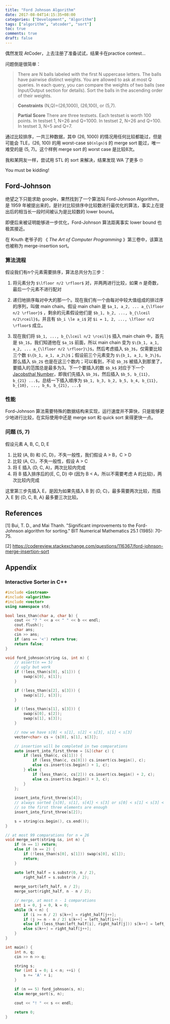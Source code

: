 ```yaml
---
title: "Ford Johnson Algorithm"
date: 2017-08-04T14:15:35+08:00
categories: ["Development", "Algorithm"]
tags: ["algorithm", "atcoder", "sort"]
toc: true
comments: true
draft: false
---
```


偶然发现 AtCoder，上去注册了准备试试，结果卡在practice contest...

问题倒是很简单：


> There are N balls labeled with the first N uppercase letters. The balls have pairwise distinct weights.
You are allowed to ask at most Q queries. In each query, you can compare the weights of two balls (see Input/Output section for details).
Sort the balls in the ascending order of their weights.

> **Constraints**
(N,Q)=(26,1000), (26,100), or (5,7).

> **Partial Score**
There are three testsets. Each testset is worth 100 points.
In testset 1, N=26 and Q=1000.
In testset 2, N=26 and Q=100.
In testset 3, N=5 and Q=7.

通过比较排序，一共三种数据，其中 (26, 1000) 的情况用任何比较都能过，但是可能会 TLE，(26, 100) 的用 worst-case `$O(nlgn)$` 的 merge sort 能过，唯一难受的是 (5, 7)。这个样例 merge sort 的 worst case 是比较8次。

我和某网友一样，尝试用 STL 的 sort 来解决，结果发现 WA 了更多 🙄 

You must be kidding!

<!--more-->

## Ford-Johnson

绝望之下只能求助 google，果然找到了一个算法叫 Ford-Johnson Algorithm，是 1959 年被提出来的，是针对比较排序中比较数进行最优化的算法，事实上在提出后的相当长一段时间被认为是比较数的 lower bound。

即便后来被证明能够进一步优化，Ford-Johnson 算法距离事实 lower bound 也极其接近。

在 Knuth 老爷子的 《 *The Art of Computer Programming* 》第三卷中，该算法也被称为 merge-insertion sort。

### 算法流程

假设我们有n个元素需要排序，算法总共分为三步：

1. 将元素分为 `$\lfloor n/2 \rfloor$` 对，并两两进行比较，如果 n 是奇数，最后一个元素不进行配对

2. 递归地排序每对中大的那一个。现在我们有一个由每对中较大值组成的排过序的序列，叫做 main chain。假设 main chain 是 `$a_1, a_2, ... a_{\lfloor n/2 \rfloor}$` ，剩余的元素假设他们是 `$b_1, b_2, ..., b_{\lceil n/2\rceil}$`，并且有 `$b_i \le a_i$` 对 `$i = 1, 2, ..., \lfloor n/2 \rfloor$` 成立。
3. 现在我们将 `$b_1, ..., b_{\lceil n/2 \rceil}$` 插入 main chain 中，首先是 `$b_1$`，我们知道他在 `$a_1$` 前面，所以 main chain 变为 `$\{b_1, a_1, a_2, ... a_{\lfloor n/2 \rfloor}\}$`，然后考虑插入 `$b_3$`，仅需要比较三个数 `$\{b_1, a_1, a_2\}$`；假设前三个元素变为 `$\{b_1, a_1, b_3\}$`，那么插入 `$b_2$` 也是在这三个数内；可以看到，不论 `$b_3$` 被插入到那里了，要插入的范围总是最多为3。下一个要插入的数 `$b_k$` 对应于下一个[Jacobsthal Number](https://en.wikipedia.org/wiki/Jacobsthal_number)，即我们先插入 `$b_3$`，然后插入 `$b_5, b_{11}, b_{21} ...$`，总结一下插入顺序为 `$b_1, b_3, b_2, b_5, b_4, b_{11}, b_{10}, ..., b_6, b_{21}, ...$`

### 性能

Ford-Johnson 算法需要特殊的数据结构来实现，运行速度并不算快，只是能够更少地进行比较，在实际使用中还是 merge sort 和 quick sort 来得更快一点。

### 问题 (5, 7)

假设元素 A, B, C, D, E

1. 比较 (A, B) 和 (C, D)，不失一般性，我们假设 A > B，C > D
2. 比较 (A, C)，不失一般性，假设 A > C
3. 将 E 插入 (D, C, A)，两次比较内完成
4. 将 B 插入排序后的{E, C, D} 中 (因为 B < A，所以不需要考虑 A 的比较)，两次比较内完成

这里第三步先插入 E，是因为如果先插入 B 到 (D, C)，最多需要两次比较，而插入 E 到 {D, C, B, A} 最多要三次比较。

## References

[1] Bui, T. D., and Mai Thanh. "Significant improvements to the Ford-Johnson algorithm for sorting." BIT Numerical Mathematics 25.1 (1985): 70-75.

[2] https://codereview.stackexchange.com/questions/116367/ford-johnson-merge-insertion-sort

## Appendix

### Interactive Sorter in C++

```cpp
#include <iostream>
#include <algorithm>
#include <vector>
using namespace std;

bool less_than(char a, char b) {
    cout << "? " << a << " " << b << endl;
    cout.flush();
    char ans;
    cin >> ans;
    if (ans == '<') return true;
    return false;
}

void ford_johnson(string &s, int n) {
    // assert(n == 5)
    // ugly but work
    if (!less_than(s[0], s[1])) {
        swap(s[0], s[1]);
    }

    if (!less_than(s[2], s[3])) {
        swap(s[2], s[3]);
    }

    if (!less_than(s[1], s[3])) {
        swap(s[0], s[2]);
        swap(s[1], s[3]);
    }

    // now we have s[0] < s[1], s[2] < s[3], s[1] < s[3]
    vector<char> cs = {s[0], s[1], s[3]};

    // insertion will be completed in two comparations
    auto insert_into_first_three = [&](char c) {
        if (less_than(c, cs[1])) {
            if (less_than(c, cs[0])) cs.insert(cs.begin(), c);
            else cs.insert(cs.begin() + 1, c);
        } else {
            if (less_than(c, cs[2])) cs.insert(cs.begin() + 2, c);
            else cs.insert(cs.begin() + 3, c);
        }
    };
    
    insert_into_first_three(s[4]);
    // always sorted {s[0], s[1], s[4]} < s[3] or s[0] < s[1] < s[3] < s[4]
    // so the first three elements are enough
    insert_into_first_three(s[2]);

    s = string(cs.begin(), cs.end());
}

// at most 99 comparations for n = 26
void merge_sort(string &s, int n) {
    if (n == 1) return;
    else if (n == 2) {
        if (!less_than(s[0], s[1])) swap(s[0], s[1]);
        return;
    }

    auto left_half = s.substr(0, n / 2), 
        right_half = s.substr(n / 2);
        
    merge_sort(left_half, n / 2);
    merge_sort(right_half, n - n / 2);

    // merge, at most n - 1 comparations
    int i = 0, j = 0, k = 0;
    while (k < n) {
        if (i >= n / 2) s[k++] = right_half[j++];
        if (j >= n - n / 2) s[k++] = left_half[i++];
        else if (less_than(left_half[i], right_half[j])) s[k++] = left_half[i++];
        else s[k++] = right_half[j++];
    }
}

int main() {
    int n, q;
    cin >> n >> q;

    string s;
    for (int i = 0; i < n; ++i) {
        s += 'A' + i;
    }

    if (n == 5) ford_johnson(s, n);
    else merge_sort(s, n);

    cout << "! " << s << endl;

    return 0;
}
```


